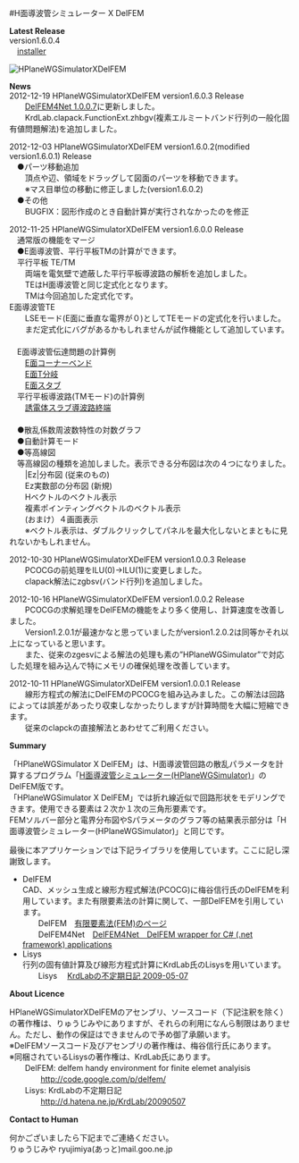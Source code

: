 ﻿#H面導波管シミュレーター X DelFEM  
  
**Latest Release**  
version1.6.0.4  
　[installer](https://github.com/ryujimiya/HPlaneWGSimulatorXDelFEM/tree/master/publish)  

![HPlaneWGSimulatorXDelFEM](http://cdn-ak.f.st-hatena.com/images/fotolife/r/ryujimiya/20120930/20120930073724.jpg)  

**News**  
  2012-12-19 HPlaneWGSimulatorXDelFEM version1.6.0.3 Release   
　　[DelFEM4Net 1.0.0.7](http://code.google.com/p/delfem4net/)に更新しました。   
　　KrdLab.clapack.FunctionExt.zhbgv(複素エルミートバンド行列の一般化固有値問題解法)を追加しました。    
    
  2012-12-03 HPlaneWGSimulatorXDelFEM version1.6.0.2(modified version1.6.0.1) Release   
　●パーツ移動追加   
　　頂点や辺、領域をドラッグして図面のパーツを移動できます。   
　　※マス目単位の移動に修正しました(version1.6.0.2)   
　●その他   
　　BUGFIX：図形作成のとき自動計算が実行されなかったのを修正   
   
  2012-11-25 HPlaneWGSimulatorXDelFEM version1.6.0.0 Release   
　通常版の機能をマージ   
　●E面導波管、平行平板TMの計算ができます。   
　平行平板 TE/TM   
　　両端を電気壁で遮蔽した平行平板導波路の解析を追加しました。  
　　TEはH面導波管と同じ定式化となります。   
　　TMは今回追加した定式化です。   
  E面導波管TE   
　　LSEモード(E面に垂直な電界が０)としてTEモードの定式化を行いました。   
　　まだ定式化にバグがあるかもしれませんが試作機能として追加しています。   
　   
　E面導波管伝達問題の計算例   
　　[E面コーナーベンド](http://ryujimiya.hatenablog.com/entry/2012/11/22/002733)  
　　[E面T分岐](http://ryujimiya.hatenablog.com/entry/2012/11/22/010458)   
　　[E面スタブ](http://ryujimiya.hatenablog.com/entry/2012/11/22/015323)   
　平行平板導波路(TMモード)の計算例   
　　[誘電体スラブ導波路終端](http://ryujimiya.hatenablog.com/entry/2012/11/25/204048)   
　   
　●散乱係数周波数特性の対数グラフ   
　●自動計算モード   
　●等高線図   
　等高線図の種類を追加しました。表示できる分布図は次の４つになりました。   
　　|Ez|分布図 (従来のもの)   
　　Ez実数部の分布図 (新規)   
　　Hベクトルのベクトル表示   
　　複素ポインティングベクトルのベクトル表示   
　　(おまけ）４画面表示   
　　※ベクトル表示は、ダブルクリックしてパネルを最大化しないとまともに見れないかもしれません。   
   
  2012-10-30 HPlaneWGSimulatorXDelFEM version1.0.0.3 Release  
　　PCOCGの前処理をILU(0)→ILU(1)に変更しました。  
　　clapack解法にzgbsv(バンド行列)を追加しました。  
  
  2012-10-16 HPlaneWGSimulatorXDelFEM version1.0.0.2 Release  
　　PCOCGの求解処理をDelFEMの機能をより多く使用し、計算速度を改善しました。  
　　Version1.2.0.1が最速かなと思っていましたがversion1.2.0.2は同等かそれ以上になっていると思います。  
　　また、従来のzgesvによる解法の処理も素の”HPlaneWGSimulator”で対応した処理を組み込んで特にメモリの確保処理を改善しています。  
  
  2012-10-11 HPlaneWGSimulatorXDelFEM version1.0.0.1 Release  
　　線形方程式の解法にDelFEMのPCOCGを組み込みました。この解法は回路によっては誤差があったり収束しなかったりしますが計算時間を大幅に短縮できます。  
　　従来のclapckの直接解法とあわせてご利用ください。  
  
**Summary**  
  
「HPlaneWGSimulator X DelFEM」は、H面導波管回路の散乱パラメータを計算するプログラム「[H面導波管シミュレーター(HPlaneWGSimulator)](https://github.com/ryujimiya/HPlaneWGSimulator)」のDelFEM版です。  
「HPlaneWGSimulator X DelFEM」では折れ線近似で回路形状をモデリングできます。使用できる要素は２次か１次の三角形要素です。  
FEMソルバー部分と電界分布図やSパラメータのグラフ等の結果表示部分は「H面導波管シミュレーター(HPlaneWGSimulator)」と同じです。  
  
最後に本アプリケーションでは下記ライブラリを使用しています。ここに記し深謝致します。  
- DelFEM  
CAD、メッシュ生成と線形方程式解法(PCOCG)に梅谷信行氏のDelFEMを利用しています。また有限要素法の計算に関して、一部DelFEMを引用しています。  
　　DelFEM　[有限要素法(FEM)のページ](http://ums.futene.net/)  
　　DelFEM4Net　[DelFEM4Net　DelFEM wrapper for C# (.net framework) applications](http://code.google.com/p/delfem4net/)   
- Lisys  
行列の固有値計算及び線形方程式計算にKrdLab氏のLisysを用いています。  
　　Lisys　 [KrdLabの不定期日記 2009-05-07](http://d.hatena.ne.jp/KrdLab/20090507)  
  
**About Licence**  
  
HPlaneWGSimulatorXDelFEMのアセンブリ、ソースコード（下記注釈を除く）の著作権は、りゅうじみやにありますが、それらの利用になんら制限はありません。ただし、動作の保証はできませんので予め御了承願います。  
※DelFEMソースコード及びアセンブリの著作権は、梅谷信行氏にあります。  
※同梱されているLisysの著作権は、KrdLab氏にあります。  
　　DelFEM: delfem handy environment for finite elemet analyisis  
　　　　http://code.google.com/p/delfem/  
　　Lisys: KrdLabの不定期日記  
　　　　http://d.hatena.ne.jp/KrdLab/20090507  

**Contact to Human**  
  
何かございましたら下記までご連絡ください。  
りゅうじみや ryujimiya(あっと)mail.goo.ne.jp  

